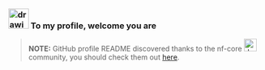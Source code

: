 ### <a href="https://www.yodaspeak.co.uk/index.php" target="_blank"><img src="https://encrypted-tbn0.gstatic.com/images?q=tbn%3AANd9GcRUV7eB7H6rROCZSd8pAj353ramq-c-4puIuPSIvq3sCznS_aEb" alt="drawing" width="40"/></a>  To my profile, welcome you are


>**NOTE:**
GitHub profile README discovered thanks to the nf-core <a href="https://www.yodaspeak.co.uk/index.php" target="_blank"><img src="https://avatars2.githubusercontent.com/u/35520196?s=200&v=4" alt="drawing" width="25"/></a> community, you should check them out [here](https://github.com/nf-core).


<!-- Here's a kitten video for you!

https://user-images.githubusercontent.com/38183826/126406387-3e5fb7f1-e923-4a74-b7ce-428755a20a81.mp4

| 🔗 video source  |  💡 video feature |
|---|---|
|  https://pexels.com |   discovered from @botatoes  |
 -->
